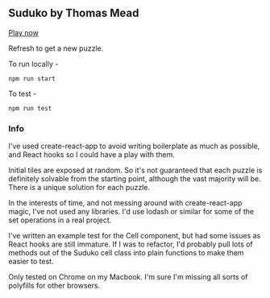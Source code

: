 
## Suduko by Thomas Mead

[Play now](https://wkstar.github.io/react-sudoku/)

Refresh to get a new puzzle.


To run locally -

`npm run start`

To test -

`npm run test`

### Info

I've used create-react-app to avoid writing boilerplate as much as possible, and React hooks so I could have a play with them.

Initial tiles are exposed at random. So it's not guaranteed that each puzzle is definitely solvable from the starting point, although the vast majority will be.
There is a unique solution for each puzzle.

In the interests of time, and not messing around with create-react-app magic, I've not used any libraries. I'd use lodash or similar for some of the set operations in a real project.

I've written an example test for the Cell component, but had some issues as React hooks are still immature. If I was to refactor, I'd probably pull lots of methods out of the Suduko cell class into plain functions to make them easier to test.

Only tested on Chrome on my Macbook. I'm sure I'm missing all sorts of polyfills for other browsers.